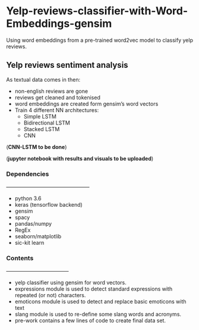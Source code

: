 # Yelp-reviews-classifier-with-Word-Embeddings-gensim
Using word embeddings from a pre-trained word2vec model to classify yelp reviews.


## Yelp reviews sentiment analysis 


As textual data comes in then:
- non-english reviews are gone
- reviews get cleaned and tokenised
- word embeddings are created form gensim’s word vectors
- Train 4 different NN architectures: 
	- Simple LSTM 
	- Bidirectional LSTM
	- Stacked LSTM
	- CNN

(**CNN-LSTM to be done**)

(**jupyter notebook with results and visuals to be uploaded**)


### Dependencies
————————————————

- python 3.6
- keras (tensorflow backend)
- gensim
- spacy
- pandas/numpy
- RegEx
- seaborn/matplotlib
- sic-kit learn

### Contents
————————————

- yelp classifier using gensim for word vectors.
- expressions module is used to detect standard expressions with repeated (or not) characters.
- emoticons module is used to detect and replace basic emoticons with text
- slang module is used to re-define some slang words and acronyms.
- pre-work contains a few lines of code to create final data set.



